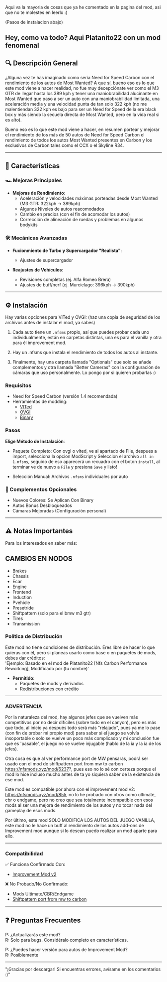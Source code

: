 ﻿Aqui va la mayoria de cosas que ya he comentado en la pagina del mod, asi que no te molestes en leerlo :)

(Pasos de instalacion abajo)

Hey, como va todo? Aqui Platanito22 con un mod fenomenal 
---

## 🔍 Descripción General  

¿Alguna vez te has imaginado como sería Need for Speed Carbon con el rendimiento de los autos de Most Wanted? A que sí, bueno eso es lo que
este mod viene a hacer realidad, no fue muy decepciónate ver como el M3 GTR de llegar hasta los 389 kph y tener una maniobrabilidad alucinante
en Most Wanted que paso a ser un auto con una maniobrabilidad limitada, una aceleración media y una velocidad punta de tan solo 322 kph 
(no me malentiendan 322 kph es bajo para ser un Need for Speed de la era black box y más siendo la secuela directa de Most Wanted, 
pero en la vida real si es alto).

Bueno eso es lo que este mod viene a hacer, en resumen portear y mejorar el rendimiento de los más de 50 autos de Need for Speed Carbon
el rendimiento de todos los autos Most Wanted presentes en Carbon y los exclusivos de Carbon tales como el CCX o el Skyline R34. 

---

## 🚀 Características  

### 🏎️ Mejoras Principales  

- **Mejoras de Rendimiento**:  
  - Aceleración y velocidades máximas porteadas desde Most Wanted (M3 GTR: 322kph → 389kph)  
  - Algunos Niveles de autos reacomodados
  - Cambio en precios (con el fin de acomodar los autos)
  - Corrección de alineación de ruedas y problemas en algunos bodykits   

### 🛠️ Mecánicas Avanzadas  

- **Fucionmiento de Turbo y Supercargador "Realista"**:  
  - Ajustes de supercargador  

- **Reajustes de Vehículos**:  
  - Revisiones completas (ej. Alfa Romeo Brera)  
  - Ajustes de buff/nerf (ej. Murcielago: 396kph → 390kph)

---

## ⚙️ Instalación  

Hay varias opciones para VlTed y OVGI:
(haz una copia de seguridad de los archivos antes de instalar el mod, ya sabes)

1. Cada auto tiene un `.nfsms` propio, así que puedes probar cada uno individualmente, están en carpetas distintas, una es para el vanilla y otra para él
improvement mod.

2. Hay un .nfsms que instala el rendimiento de todos los autos al instante.

3. Finalmente, hay una carpeta llamada "Optionals" que solo se añade complementos y otra llamada "Better Cameras" con la configuración de cámaras que uso
personalmente. Lo pongo por si quieren probarlas :)

### Requisitos  

- Need for Speed Carbon (versión 1.4 recomendada)  
- Herramientas de modding:  
  - [VlTed](https://nfs-tools.blogspot.com/2019/02/nfs-vlted-v46-released.html)  
  - [OVGI](https://nfsmods.xyz/mod/5290)
  - [Binary](https://nfsmods.xyz/mod/1638) 

### Pasos  
 
   **Elige Método de Instalación**:  
   - Paquete Completo: Con ovgi o vlted, ve al apartado de File, despues a import, selecciona la opcion ModScript y Seleccion el archivo `all in 1.nfsms`,
   seguido de eso aparecerá un recuadro con el boton `install`, al terminar ve de nuevo a `File` y presiona `Save` y listo!

   - Selección Manual: Archivos `.nfsms` individuales por auto
  
### 🎨 Complementos Opcionales  

  - Nuevos Colores: Se Aplican Con Binary   
  - Autos Bonus Desbloqueados  
  - Cámaras Mejoradas (Configuración personal)    

---

## ⚠️ Notas Importantes  

Para los interesados en saber más:

<!-- Bien, Hablando del apartado de [Funcionamiento "Realista" De Turbos y Supercargadores] pues si como en los turbos en la vida real este mod
viene a replicarlos trayendo consigo el famoso y tenebroso [Turbo-Lag], pero no es tanto como te lo estás imaginando, ósea, no tarda 5 días hábiles
en cargar el turbo como si pasa en la vida real, es más gameplay friendly, ósea el efecto final que quería lograr trayendo el turbo lag no es el tiempo
que se toma en cargar el turbo si no la patada que da el turbo al estar al 100% de funcionamiento, si quieres saber de qué me guie para replicarlo 
aquí te dejo un link a un video de YouTube de un dyno con métricas [https://youtu.be/NxL3luSwLL0?si=YlBJ-cxv9e2cjYlB], como pudieron apreciar si vieron
el video, el funcionamiento del turbo lag es similar con este mod, el turbo se activa a cierto régimen de revoluciones (cada auto tiene uno propio)
y la patada del turbo es notoria cuando llega al 100% de uso, puede ver el funcionamiento con un hud de https://nfsmods.xyz/mod/1903 o usar
el que yo ocupo https://nfsmods.xyz/mod/6169, pero es eso a lo que me refiero con turbo lag y por si quieres saber el Supercharger no tiene turbolag,
pero no está roto. -->

## CAMBIOS EN NODOS

- Brakes
- Chassis
- Ecar
- Engine
- Frontend
- Induction
- Pvehicle
- Presetride
- Shiftpattern (solo para el bmw m3 gtr)
- Tires
- Transmission

### Política de Distribución  

Este mod no tiene condiciones de distribución. Eres libre de hacer lo que quieras con él, pero si planeas usarlo como base o en paquetes de mods, debes dar créditos:  
'Ejemplo: Basado en el mod de Platanito22 [Nfs Carbon Performance Reworking], Modificado por (tu nombre)'  

- **Permitido**:  
  - Paquetes de mods y derivados  
  - Redistribuciones con crédito  

---

### ADVERTENCIA  

Por la naturaleza del mod, hay algunos jefes que se vuelven más competitivos por no decir difíciles (sobre todo en el canyon),
pero es más que todo, al inicio ya después todo será más "relajado", pues ya me lo pase (con fin de probar mi propio mod) para saber si el juego
se volvía insoportable o solo se vuelve un poco más complicado y mi conclusión fue que es 'pasable', el juego no se vuelve injugable (hablo de la ia y
la ia de los jefes).

Otra cosa es que al ver performance port de MW pensaras, podrá ser usado con el mod de shiftpattern port from mw to carbon https://nfsmods.xyz/mod/6237?, pues
eso no lo sé con certeza porque el mod lo hice incluso mucho antes de ta yo siquiera saber de la existencia de ese mod.

Este mod es compatible por ahora con el improvement mod v2: https://nfsmods.xyz/mod/855, no lo he probado con otros como ultimate, cbr o endgame,
pero no creo que sea totalmente incompatible con esos mods al ser una mejora de rendimiento de los autos y no tocar nada del gameplay de esos mods.

Por último, este mod SOLO MODIFICA LOS AUTOS DEL JUEGO VANILLA, este mod no le hace un buff al rendimiento de los autos add-ons de Improvement mod
aunque si lo desean puedo realizar un mod aparte para ello. 

---

### Compatibilidad  

✅ Funciona Confirmado Con:  

- [Improvement Mod v2](https://nfsmods.xyz/mod/855)  

❌ No Probado/No Confirmado:  

- Mods Ultimate/CBR/Endgame  
- [Shiftpattern port from mw to carbon](https://nfsmods.xyz/mod/6237)  

---

## ❓ Preguntas Frecuentes  

P: ¿Actualizarás este mod?  
R: Solo para bugs. Considéralo completo en características.  

P: ¿Puedes hacer versión para autos de Improvement Mod?  
R: Posiblemente  

---

"¡Gracias por descargar! Si encuentras errores, avísame en los comentarios :)"
